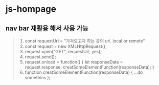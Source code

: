 ﻿# js-hompage
## nav bar 재활용 해서 사용 가능
> 
> 1. const requestUrl = "가져오고자 하는 곳의 url, local or remote"
> 2. const request = new XMLHttpRequest();
> 3. request.open("GET", requestUrl, yes);
> 4. request.send();
> 5. request.onload = function() {
      let responseData = request.response;
      creatSomeElementFunction(responseData);
     }
> 7. function creatSomeElementFunction(responseData) { ...do somethins };
